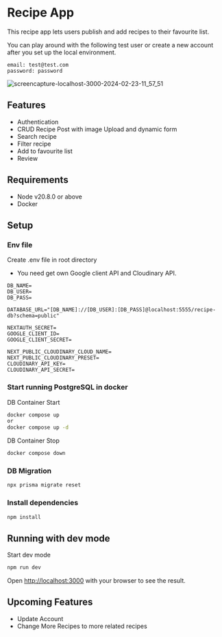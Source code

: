 # Recipe App

This recipe app lets users publish and add recipes to their favourite list.

You can play around with the following test user or create a new account after you set up the local environment.

```
email: test@test.com
password: password
```

![screencapture-localhost-3000-2024-02-23-11_57_51](https://github.com/kanatagu/recipe-app/assets/66394413/6633928b-6a52-4c18-a9d3-5a7ae898f941)


## Features

- Authentication
- CRUD Recipe Post with image Upload and dynamic form
- Search recipe
- Filter recipe
- Add to favourite list
- Review

## Requirements

- Node v20.8.0 or above
- Docker

## Setup

### Env file

Create .env file in root directory

- You need get own Google client API and Cloudinary API.

```
DB_NAME=
DB_USER=
DB_PASS=

DATABASE_URL="[DB_NAME]://[DB_USER]:[DB_PASS]@localhost:5555/recipe-db?schema=public"

NEXTAUTH_SECRET=
GOOGLE_CLIENT_ID=
GOOGLE_CLIENT_SECRET=

NEXT_PUBLIC_CLOUDINARY_CLOUD_NAME=
NEXT_PUBLIC_CLOUDINARY_PRESET=
CLOUDINARY_API_KEY=
CLOUDINARY_API_SECRET=
```

### Start running PostgreSQL in docker

DB Container Start

```bash
docker compose up
or
docker compose up -d
```

DB Container Stop

```bash
docker compose down
```

### DB Migration

```bash
npx prisma migrate reset
```

### Install dependencies

```bash
npm install
```

## Running with dev mode

Start dev mode

```bash
npm run dev
```

Open [http://localhost:3000](http://localhost:3000) with your browser to see the result.

## Upcoming Features

- Update Account
- Change More Recipes to more related recipes

